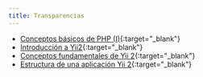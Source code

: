 ```yaml
---
title: Transparencias
---
```


- [Conceptos básicos de PHP (I)](slides/conceptos-basicos-de-php-i.html){:target="_blank"}
- [Introducción a Yii2](slides/introduccion-a-yii2.html){:target="_blank"}
- [Conceptos fundamentales de Yii 2](slides/conceptos-fundamentales-de-yii2.html){:target="_blank"}
- [Estructura de una aplicación Yii 2](slides/estructura-de-una-aplicacion-yii2.html){:target="_blank"}
